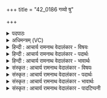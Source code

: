 +++
title = "42_0186 गव्यो षु"

+++
<details><summary>पदपाठः</summary>

ग꣣व्य꣢। उ꣣। सु꣢। नः꣣। य꣡था꣢꣯। पु꣣रा꣢। अ꣣श्वया꣢। उ꣣त꣢। र꣣थया꣢। व꣣रिवस्या꣢। म꣣हो꣡ना꣢म्। १८६।
</details>

<details><summary>अधिमन्त्रम् (VC)</summary>

- इन्द्रः
- वत्सः काण्वः
- गायत्री
- षड्जः
- ऐन्द्रं काण्डम्
</details>

<details><summary>हिन्दी : आचार्य रामनाथ वेदालंकार - विषयः</summary>

अगले मन्त्र में इन्द्र नाम से परमात्मा और राजा से प्रार्थना की गयी है।
</details>

<details><summary>हिन्दी : आचार्य रामनाथ वेदालंकार - पदार्थः</summary>

पदार्थान्वय -  हे इन्द्र ! परमैश्वर्यशाली परब्रह्म परमात्मन् और राजन् ! आप (गव्या) गायों, भूमियों, वाक्शक्तियों, विद्युद्विद्याओं और अध्यात्मप्रकाश की किरणों को प्रदान करने की इच्छा से (उ सु) और (अश्वया) घोड़ों, प्राण-बलों, अग्नि तथा सूर्य की विद्याओं को प्रदान करने की इच्छा से, (उत) और (रथया) भूमि, जल व अन्तरिक्ष में चलनेवाले यानों एवं मानव-देह-रूप रथों को प्रदान करने की इच्छा से, तथा (महोनाम्) हम महानों को (वरिवस्या) धन प्रदान करने की इच्छा से (यथा पुरा) पहले के समान अब भी (नः) हमारे पास आइये ॥२॥ इस मन्त्र में श्लेषालङ्कार है ॥२॥
</details>

<details><summary>हिन्दी : आचार्य रामनाथ वेदालंकार - भावार्थः</summary>

भावार्थ -  परमेश्वर की कृपा से, राजा की सुव्यवस्था से और अपने पुरुषार्थ से मनुष्यों को दुधारू गौएँ, बलवान् घोड़े, तेल-गैस-बिजली-सूर्यताप आदि से चलाये जानेवाले भूमि, जल और अन्तरिक्ष में चलनेवाले यान, वाणी का बल, प्राण-बल, अग्नि-वायु-बिजली एवं सूर्य की विद्याएँ, अध्यात्म-प्रकाश और चक्रवर्ती राज्य प्राप्त करने चाहिएँ ॥२॥
</details>

<details><summary>संस्कृत : आचार्य रामनाथ वेदालंकार - विषयः</summary>

अथेन्द्रनाम्ना परमात्मानं राजानं च प्रार्थयते।
</details>

<details><summary>संस्कृत : आचार्य रामनाथ वेदालंकार - पदार्थः</summary>

पदार्थान्वय -  हे इन्द्र परमैश्वर्यशालिन् परब्रह्म परमात्मन् राजन् वा ! त्वम् (गव्या२) गवाम् धेनूनां भूमीनां वाक्छक्तीनां, विद्युद्विद्यानाम् अध्यात्मप्रकाशकिरणानां च प्रदानेच्छया, (उ सु) अथ च (अश्वया) अश्वानाम् वाजिनां प्राणबलानाम् अग्निसूर्यविद्यादीनां च प्रदानेच्छया, (उत) अपि च (रथया) रथानाम् भूजलान्तरिक्षयानानां मानवदेहानां च प्रदानेच्छया, किञ्च (महोनाम्३) महताम् अस्माकम् (वरिवस्या४) वरिवो धनं तत्प्रदानेच्छया (यथा पुरा) पूर्वमिव साम्प्रतमपि (नः) अस्मान् आगहि आगच्छ इति शेषः ॥ गवां प्रदानेच्छा गव्या, अश्वानां प्रदानेच्छा अश्वया, रथानां प्रदानेच्छा रथया, वरिवसां धनानां प्रदानेच्छा वरिवस्या। वरिवस् इति धननाम। निघं० २।१०। सर्वत्र छन्दसि परेच्छायां क्यच उपसंख्यानम्।’ अ० ३।१।८ वा० इति परेच्छार्थे क्यच्। न च्छन्दस्यपुत्रस्य।’ अ० ७।४।३५ इति ईत्वदीर्घयोर्निषेधः। क्यजन्तेभ्यः अ प्रत्ययात्।’ अ० ३।३।१०२ इति भावे अः प्रत्ययः, ततष्टाप्। तृतीयैकवचने गव्यया, अश्वयया, रथयया, वरिवस्यया इति प्राप्ते सुपां सुलुक्।’ अ० ७।१।३९ इति तृतीयाया लुक्, पूर्वसवर्णदीर्घो वा। (गव्या)—गौः इति पृथिवीनाम, वाङ्नाम, रश्मिनाम, विद्युन्नाम च। निघं० १।१, १।११, १।५, निरु० ११।३८। (अश्वया)—अश्वः इति अग्निसूर्ययोरपि नाम, प्र नू॒नं जा॒तवे॑दस॒मश्वऺ हिनोत वा॒जिन॑म्।’ ऋ० १०।१८८।१, अग्निरेष यदश्वः।’ श० ६।३।३।२२, असौ वा आदित्यो अश्वः।’ तै० ब्रा० ३।९।२३।२, असौ वा आदित्य एषोऽश्वः।’ श० ७।३।२।१० इत्यादिप्रामाण्यात्। (महोनाम्)—महस् इति महन्नाम। निघं० ३।३। महसाम् इति प्राप्ते नुडागमश्छान्दसः। अत्र श्लेषालङ्कारः ॥२॥
</details>

<details><summary>संस्कृत : आचार्य रामनाथ वेदालंकार - भावार्थः</summary>

भावार्थ -  परमेश्वरस्य कृपया, राज्ञः सुव्यवस्थया, निजपुरुषार्थेन च मनुष्यैर्दोग्ध्र्यो धेनवो, बलवन्तोऽश्वास्तैलवायुविद्युत्सौरतापादिना सञ्चाल्यमानानि भूजलान्तरिक्षयानानि, वाग्बलं, प्राणबलम्, अग्निवायुविद्युदादित्यविद्या अध्यात्मप्रकाशश्चक्रवर्तिराज्यं च प्राप्तव्यानि ॥२॥
</details>

<details><summary>संस्कृत : आचार्य रामनाथ वेदालंकार - पादटिप्पनी</summary>

टिप्पनी -   १. ऋ० ८।४६।१०, ऋषिः वशोऽश्व्यः। वरिवस्य महामह इति तृतीयः पादः। २. गव्या गव्यया गवीच्छ्या, रथया रथेच्छया, अश्वया अश्वेच्छया वयं त्वां स्तुमः इति वाक्यशेषः—इति वि०। गवादिभ्यः शसो यादेशः सुपां सुलुक् इत्यादिना। गव्या गाः सु सुष्ठु नः अस्मभ्यं वरिवस्य प्रयच्छ। अश्वया अश्वान्, रथया रथान्—इति भ०। अस्माकं गवामिच्छया.... वरिवस्य परिचर आगच्छ, अश्वया अश्वप्रदानेच्छया, रथया रथेच्छया—इति सा०। ३. महोनाम्। महो धनं हविर्लक्षणम्, तद्वताम्—इति भ०। धनानाम्—इति सा०। ४. ऋग्वेदे वरिवस्य इति तिङन्तं पदमस्ति। तदनुसृत्य भरतसायणाभ्यां सामवेदेऽपि तिङन्तं स्वीकृतम्। तथापि पदपाठे वरिवस्या इति पाठात् पदकारस्येदं क्रियापदं न सम्मतम्, यतः पदपाठे दीर्घान्तं क्रियापदं सर्वत्र पदकारो ह्रस्वान्तं प्रदर्शयति, स्वरे तु नः विशेषः। विवरणकारस्तु वरिवस्या। वरिवस्यः परिचरणीयः, तस्मात् सम्बुद्ध्येकवचनम्, तस्य स्थाने सुपां सुलुक् इति आकारः। हे परिचरणीय इत्यर्थः इति व्याचख्यौ। तच्चिन्त्यं, सम्बुद्धिस्वराभावात्। सम्बुद्धौ तु पादादित्वात् षाष्ठेन आमन्त्रितस्य च इति सूत्रेण आद्युदात्तेन भाव्यम्।
</details>
